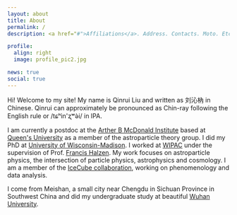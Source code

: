 ```yaml
---
layout: about
title: About
permalink: /
description: <a href="#">Affiliations</a>. Address. Contacts. Moto. Etc.

profile:
  align: right
  image: profile_pic2.jpg

news: true
social: true
---
```


Hi! Welcome to my site! My name is Qinrui Liu and written as 刘沁枘 in Chinese. Qinrui can approximately be pronounced as Chin-ray following the English rule or /tɕʰìn'ʐʷə̀i/ in IPA. 

I am currently a postdoc at the [Arther B McDonald Institute](https://mcdonaldinstitute.ca) based at [Queen's University](https://www.queensu.ca/physics/home) as a member of the astroparticle theory group. I did my PhD at [University of Wisconsin-Madison](http://www.physics.wisc.edu). I worked at [WIPAC](https://wipac.wisc.edu) under the supervision of Prof. [Francis Halzen](https://wipac.wisc.edu/people/faculty/francis-halzen). My work focuses on astroparticle physics, the intersection of particle physics, astrophysics and cosmology. I am a member of the [IceCube collaboration](https://icecube.wisc.edu), working on phenomenology and data analysis.   

I come from Meishan, a small city near Chengdu in Sichuan Province in Southwest China and did my undergraduate study at beautiful [Wuhan University](https://en.whu.edu.cn).


<!-- You can put a picture in, too. The code is already in, just name your picture `prof_pic.jpg` and put it in the `img/` folder.-->

<!-- Put your address / P.O. box / other info right below your picture. You can also disable any these elements by editing `profile` property of the YAML header of your `_pages/about.md`. Edit `_bibliography/papers.bib` and Jekyll will render your [publications page](/al-folio/publications/) automatically.-->

<!-- Link to your social media connections, too. This theme is set up to use [Font Awesome icons](http://fortawesome.github.io/Font-Awesome/){:target="\_blank"} and [Academicons](https://jpswalsh.github.io/academicons/){:target="\_blank"}, like the ones below. Add your Facebook, Twitter, LinkedIn, Google Scholar, or just disable all of them.-->
